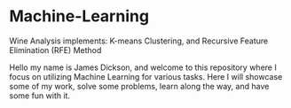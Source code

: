 # Machine-Learning
Wine Analysis implements: K-means Clustering, and Recursive Feature Elimination (RFE) Method

Hello my name is James Dickson, and welcome to this repository where I focus on utilizing Machine Learning for various tasks. Here I will showcase some of my work, solve some problems, learn along the way, and have some fun with it.

